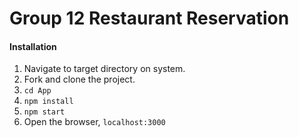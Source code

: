 Group 12 Restaurant Reservation
========

#### Installation

1. Navigate to target directory on system.
2. Fork and clone the project.
3. `cd App`
4. `npm install`
5. `npm start`
6. Open the browser, `localhost:3000`

